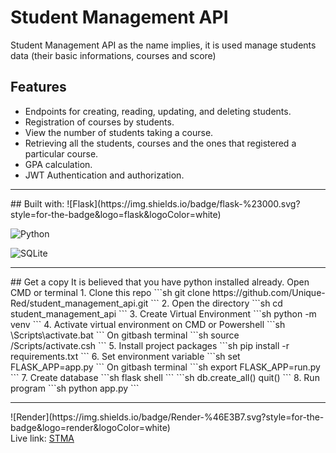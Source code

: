 # Student Management API

Student Management API as the name implies, it is used manage students data (their basic informations, courses and score)

## Features
- Endpoints for creating, reading, updating, and deleting students.
- Registration of courses by students.
- View the number of students taking a course.
- Retrieving all the students, courses and the ones that registered a particular course.
- GPA calculation.
- JWT Authentication and authorization.
<hr>
## Built with:
![Flask](https://img.shields.io/badge/flask-%23000.svg?style=for-the-badge&logo=flask&logoColor=white)

![Python](https://img.shields.io/badge/python-3670A0?style=for-the-badge&logo=python&logoColor=ffdd54)

![SQLite](https://img.shields.io/badge/sqlite-%2307405e.svg?style=for-the-badge&logo=sqlite&logoColor=white)

<hr>
## Get a copy
It is believed that you have python installed already. Open CMD or terminal
1. Clone this repo
```sh
git clone https://github.com/Unique-Red/student_management_api.git
```
2. Open the directory
```sh
cd student_management_api
```
3. Create Virtual Environment
```sh
python -m venv <your-venv-name>
```
4. Activate virtual environment on CMD or Powershell
```sh
<your-venv-name>\Scripts\activate.bat
```
On gitbash terminal
```sh
source <your-venv-name>/Scripts/activate.csh
```
5. Install project packages
```sh
pip install -r requirements.txt
```
6. Set environment variable
```sh
set FLASK_APP=app.py
```
On gitbash terminal
```sh
export FLASK_APP=run.py
```
7. Create database
```sh
flask shell
```
```sh
db.create_all()
quit()
```
8. Run program
```sh
python app.py
```
<hr>
![Render](https://img.shields.io/badge/Render-%46E3B7.svg?style=for-the-badge&logo=render&logoColor=white)
<br/>
Live link: <a href="https://stma.onrender.com/">STMA</a>